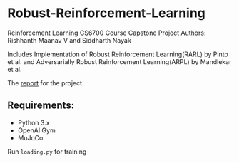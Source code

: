 # Robust-Reinforcement-Learning
Reinforcement Learning CS6700 Course Capstone Project
Authors: Rishhanth Maanav V and Siddharth Nayak

Includes Implementation of Robust Reinforcement Learning(RARL) by Pinto et al. and Adversarially Robust Reinforcement Learning(ARPL) by Mandlekar et al.

The [report](https://drive.google.com/file/d/1fzDxQJYzN-v4l-awmIjove0WJ48IAj6u/view?usp=sharing) for the project.

## Requirements:
* Python 3.x
* OpenAI Gym
* MuJoCo

Run `loading.py` for training
